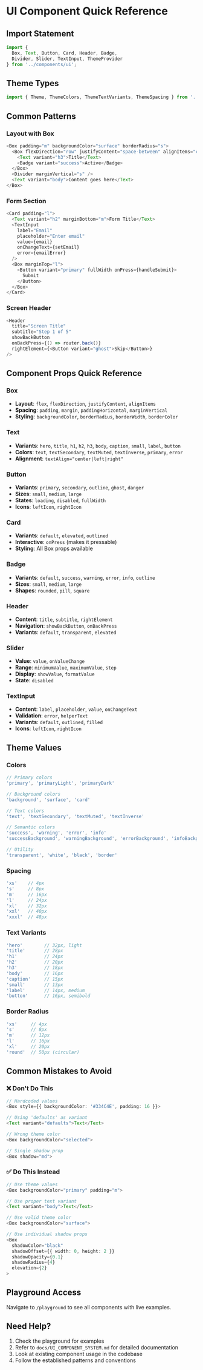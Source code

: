 # UI Component Quick Reference

## Import Statement
```typescript
import { 
  Box, Text, Button, Card, Header, Badge, 
  Divider, Slider, TextInput, ThemeProvider 
} from '../components/ui';
```

## Theme Types
```typescript
import { Theme, ThemeColors, ThemeTextVariants, ThemeSpacing } from '../components/ui/theme';
```

## Common Patterns

### Layout with Box
```typescript
<Box padding="m" backgroundColor="surface" borderRadius="s">
  <Box flexDirection="row" justifyContent="space-between" alignItems="center">
    <Text variant="h3">Title</Text>
    <Badge variant="success">Active</Badge>
  </Box>
  <Divider marginVertical="s" />
  <Text variant="body">Content goes here</Text>
</Box>
```

### Form Section
```typescript
<Card padding="l">
  <Text variant="h2" marginBottom="m">Form Title</Text>
  <TextInput
    label="Email"
    placeholder="Enter email"
    value={email}
    onChangeText={setEmail}
    error={emailError}
  />
  <Box marginTop="l">
    <Button variant="primary" fullWidth onPress={handleSubmit}>
      Submit
    </Button>
  </Box>
</Card>
```

### Screen Header
```typescript
<Header
  title="Screen Title"
  subtitle="Step 1 of 5"
  showBackButton
  onBackPress={() => router.back()}
  rightElement={<Button variant="ghost">Skip</Button>}
/>
```

## Component Props Quick Reference

### Box
- **Layout**: `flex`, `flexDirection`, `justifyContent`, `alignItems`
- **Spacing**: `padding`, `margin`, `paddingHorizontal`, `marginVertical`
- **Styling**: `backgroundColor`, `borderRadius`, `borderWidth`, `borderColor`

### Text
- **Variants**: `hero`, `title`, `h1`, `h2`, `h3`, `body`, `caption`, `small`, `label`, `button`
- **Colors**: `text`, `textSecondary`, `textMuted`, `textInverse`, `primary`, `error`
- **Alignment**: `textAlign="center|left|right"`

### Button
- **Variants**: `primary`, `secondary`, `outline`, `ghost`, `danger`
- **Sizes**: `small`, `medium`, `large`
- **States**: `loading`, `disabled`, `fullWidth`
- **Icons**: `leftIcon`, `rightIcon`

### Card
- **Variants**: `default`, `elevated`, `outlined`
- **Interactive**: `onPress` (makes it pressable)
- **Styling**: All Box props available

### Badge
- **Variants**: `default`, `success`, `warning`, `error`, `info`, `outline`
- **Sizes**: `small`, `medium`, `large`
- **Shapes**: `rounded`, `pill`, `square`

### Header
- **Content**: `title`, `subtitle`, `rightElement`
- **Navigation**: `showBackButton`, `onBackPress`
- **Variants**: `default`, `transparent`, `elevated`

### Slider
- **Value**: `value`, `onValueChange`
- **Range**: `minimumValue`, `maximumValue`, `step`
- **Display**: `showValue`, `formatValue`
- **State**: `disabled`

### TextInput
- **Content**: `label`, `placeholder`, `value`, `onChangeText`
- **Validation**: `error`, `helperText`
- **Variants**: `default`, `outlined`, `filled`
- **Icons**: `leftIcon`, `rightIcon`

## Theme Values

### Colors
```typescript
// Primary colors
'primary', 'primaryLight', 'primaryDark'

// Background colors  
'background', 'surface', 'card'

// Text colors
'text', 'textSecondary', 'textMuted', 'textInverse'

// Semantic colors
'success', 'warning', 'error', 'info'
'successBackground', 'warningBackground', 'errorBackground', 'infoBackground'

// Utility
'transparent', 'white', 'black', 'border'
```

### Spacing
```typescript
'xs'    // 4px
's'     // 8px  
'm'     // 16px
'l'     // 24px
'xl'    // 32px
'xxl'   // 40px
'xxxl'  // 48px
```

### Text Variants
```typescript
'hero'        // 32px, light
'title'       // 28px
'h1'          // 24px
'h2'          // 20px  
'h3'          // 18px
'body'        // 16px
'caption'     // 15px
'small'       // 13px
'label'       // 14px, medium
'button'      // 16px, semibold
```

### Border Radius
```typescript
'xs'     // 4px
's'      // 8px
'm'      // 12px
'l'      // 16px
'xl'     // 20px
'round'  // 50px (circular)
```

## Common Mistakes to Avoid

### ❌ Don't Do This
```typescript
// Hardcoded values
<Box style={{ backgroundColor: '#334C4E', padding: 16 }}>

// Using 'defaults' as variant
<Text variant="defaults">Text</Text>

// Wrong theme color
<Box backgroundColor="selected">

// Single shadow prop
<Box shadow="md">
```

### ✅ Do This Instead
```typescript
// Use theme values
<Box backgroundColor="primary" padding="m">

// Use proper text variant
<Text variant="body">Text</Text>

// Use valid theme color
<Box backgroundColor="surface">

// Use individual shadow props
<Box
  shadowColor="black"
  shadowOffset={{ width: 0, height: 2 }}
  shadowOpacity={0.1}
  shadowRadius={4}
  elevation={2}
>
```

## Playground Access

Navigate to `/playground` to see all components with live examples.

## Need Help?

1. Check the playground for examples
2. Refer to `docs/UI_COMPONENT_SYSTEM.md` for detailed documentation
3. Look at existing component usage in the codebase
4. Follow the established patterns and conventions
